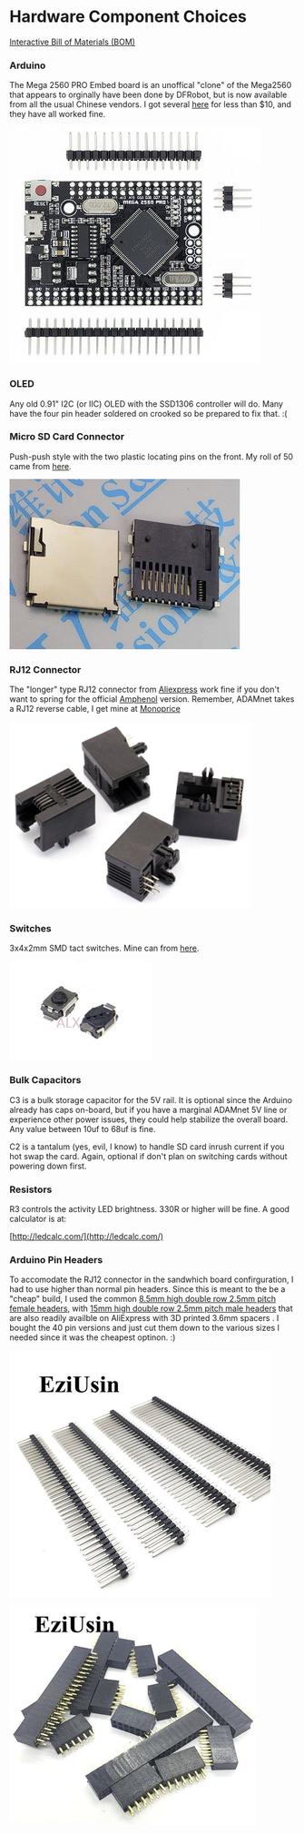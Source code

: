 # Hardware Component Choices

[Interactive Bill of Materials (BOM)](ibom.html)

### Arduino

The Mega 2560 PRO Embed board is an unoffical "clone" of the Mega2560 that appears to orginally have been done by DFRobot, but is now available from all the usual Chinese vendors.   I got several [here](https://www.aliexpress.us/item/2251832723188280.html) for less than $10, and they have all worked fine.

<img src="mega-2560-pro.jpg" alt="spacers"/> 

### OLED

Any old 0.91" I2C (or IIC) OLED with the SSD1306 controller will do.  Many have the four pin header soldered on crooked so be prepared to fix that. :(

### Micro SD Card Connector

Push-push style with the two plastic locating pins on the front. My roll of 50 came from [here](https://www.aliexpress.us/item/2251832614001800.html).

![sd-connector](sd-connector.jpg)

### RJ12 Connector

The "longer" type RJ12 connector from [Aliexpress](https://www.aliexpress.com/item/32865986654.html) work fine if you don't want to spring for the official [Amphenol](https://www.digikey.com/en/products/detail/amphenol-icc-fci/54601-906WPLF/4242891) version.  Remember, ADAMnet takes a RJ12 reverse cable, I get mine at [Monoprice](https://www.monoprice.com/product?p_id=939)

![image-20210305180245444](rj12.png)

### Switches

3x4x2mm SMD tact switches. Mine can from [here](https://www.aliexpress.us/item/2251832668857119.html).

![switches](switches.jpg)

### Bulk Capacitors

C3 is a bulk storage capacitor for the 5V rail.  It is optional since the Arduino already has caps on-board, but if you have a marginal ADAMnet 5V line or experience other power issues, they could help stabilize the overall board.  Any value between 10uf to 68uf is fine.

C2 is a tantalum (yes, evil, I know) to handle SD card inrush current if you hot swap the card.  Again, optional if don't plan on switching cards without powering down first.

### Resistors

R3 controls the activity LED brightness. 330R or higher will be fine. A good calculator is at:

[http://ledcalc.com/](http://ledcalc.com/)

### Arduino Pin Headers

To accomodate the RJ12 connector in the sandwhich board confirguration, I had to use higher than normal pin headers.  Since this is meant to the be a "cheap" build, I used the common [8.5mm high double row 2.5mm pitch female headers](https://www.aliexpress.us/item/2251832703602124.html), with [15mm high double row 2.5mm pitch male headers](https://www.aliexpress.us/item/2251832707632877.html) that are also readily availble on AliExpress with 3D printed 3.6mm spacers . I bought the 40 pin versions and just cut them down to the various sizes I needed since it was the cheapest optinon. :)

![male-headers](male-headers.jpg)

![female-headers](female-headers.jpg)



 



